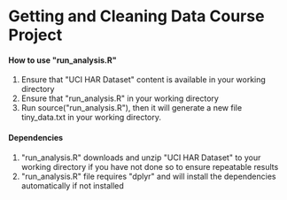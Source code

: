 # Getting and Cleaning Data Course Project

#### How to use "run_analysis.R"
1. Ensure that "UCI HAR Dataset" content is available in your working directory
2. Ensure that "run_analysis.R" in your working directory
3. Run source("run_analysis.R"), then it will generate a new file tiny_data.txt in your working directory.

#### Dependencies
1. "run_analysis.R" downloads and unzip "UCI HAR Dataset" to your working directory if you have not done so to ensure repeatable results
2. "run_analysis.R" file requires "dplyr" and will install the dependencies automatically if not installed
